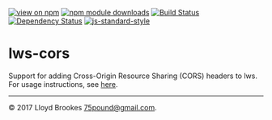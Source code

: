 [![view on npm](https://img.shields.io/npm/v/lws-cors.svg)](https://www.npmjs.org/package/lws-cors)
[![npm module downloads](https://img.shields.io/npm/dt/lws-cors.svg)](https://www.npmjs.org/package/lws-cors)
[![Build Status](https://travis-ci.org/lwsjs/cors.svg?branch=master)](https://travis-ci.org/lwsjs/cors)
[![Dependency Status](https://david-dm.org/lwsjs/cors.svg)](https://david-dm.org/lwsjs/cors)
[![js-standard-style](https://img.shields.io/badge/code%20style-standard-brightgreen.svg)](https://github.com/feross/standard)

# lws-cors

Support for adding Cross-Origin Resource Sharing (CORS) headers to lws. For usage instructions, see [here](https://github.com/lwsjs/local-web-server/wiki/How-to-configure-Cross-Origin-Resource-Sharing-(CORS)).

* * *

&copy; 2017 Lloyd Brookes <75pound@gmail.com>.